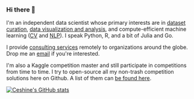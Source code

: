 ### Hi there 👋

I'm an independent data scientist whose primary interests are in [dataset curation](https://blog.ceshine.net/post/text-annotation-1/), [data visualization and analysis](https://medium.com/the-artificial-impostor/an-analysis-of-the-impact-of-chinese-tourism-ban-to-taiwan-c9b6582ef183), and compute-efficient machine learning ([CV](https://github.com/ceshine/yt8m-2019) and [NLP](https://github.com/ceshine/oggdo)). I speak Python, R, and a bit of Julia and Go.

I provide [consulting services](https://www.veritable.pw) remotely to organizations around the globe. Drop me an [email](mailto://ceshine@veritable.pw) if you're interested.

I'm also a Kaggle competition master and still participate in competitions from time to time. I try to open-source all my non-trash competition solutions here on Github. A list of them can [be found here](https://gist.github.com/ceshine/0f8580c93704a947af943ded5c340ed4).

[![Ceshine's GitHub stats](https://github-readme-stats.vercel.app/api?username=ceshine)](https://github.com/ceshine)

<!--
**ceshine/ceshine** is a ✨ _special_ ✨ repository because its `README.md` (this file) appears on your GitHub profile.

Here are some ideas to get you started:

- 🔭 I’m currently working on ...
- 🌱 I’m currently learning ...
- 👯 I’m looking to collaborate on ...
- 🤔 I’m looking for help with ...
- 💬 Ask me about ...
- 📫 How to reach me: ...
- 😄 Pronouns: ...
- ⚡ Fun fact: ...
-->

